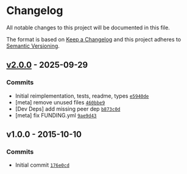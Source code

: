 # Changelog

All notable changes to this project will be documented in this file.

The format is based on [Keep a Changelog](https://keepachangelog.com/en/1.0.0/)
and this project adheres to [Semantic Versioning](https://semver.org/spec/v2.0.0.html).

## [v2.0.0](https://github.com/TimothyGu/generator-function/compare/v1.0.0...v2.0.0) - 2025-09-29

### Commits

- Initial reimplementation, tests, readme, types [`e5940de`](https://github.com/TimothyGu/generator-function/commit/e5940de4328fc70ad27aa4bab4245f6c9ce62a44)
- [meta] remove unused files [`460bbe9`](https://github.com/TimothyGu/generator-function/commit/460bbe9cc6c89f9fdab05a001dc924308124613b)
- [Dev Deps] add missing peer dep [`b873c0d`](https://github.com/TimothyGu/generator-function/commit/b873c0dad8f38b08e2acc4bd5204a90dde0fe051)
- [meta] fix FUNDING.yml [`9ae9d43`](https://github.com/TimothyGu/generator-function/commit/9ae9d432a0c06d698e1aeb20b1161ca8a08b3cbb)

## v1.0.0 - 2015-10-10

### Commits

- Initial commit [`176e0cd`](https://github.com/TimothyGu/generator-function/commit/176e0cd3a5ebb004aa666c6eecbe5a968efbddf9)

